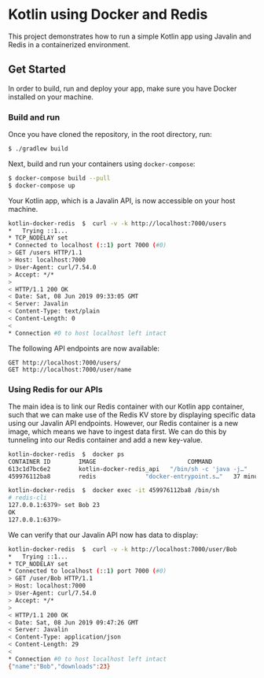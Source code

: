 # Kotlin using Docker and Redis

This project demonstrates how to run a simple Kotlin app using Javalin and Redis in a containerized environment.

## Get Started

In order to build, run and deploy your app, make sure you have Docker installed on your machine.

### Build and run

Once you have cloned the repository, in the root directory, run:

```bash
$ ./gradlew build
```

Next, build and run your containers using `docker-compose`:

```bash
$ docker-compose build --pull
$ docker-compose up
```

Your Kotlin app, which is a Javalin API, is now accessible on your host machine.

```bash
kotlin-docker-redis  $  curl -v -k http://localhost:7000/users
*   Trying ::1...
* TCP_NODELAY set
* Connected to localhost (::1) port 7000 (#0)
> GET /users HTTP/1.1
> Host: localhost:7000
> User-Agent: curl/7.54.0
> Accept: */*
>
< HTTP/1.1 200 OK
< Date: Sat, 08 Jun 2019 09:33:05 GMT
< Server: Javalin
< Content-Type: text/plain
< Content-Length: 0
<
* Connection #0 to host localhost left intact
```

The following API endpoints are now available:

```
GET http://localhost:7000/users/
GET http://localhost:7000/user/name
```

### Using Redis for our APIs

The main idea is to link our Redis container with our Kotlin app container, such that we can make use of the Redis KV store by displaying specific data using our Javalin API endpoints.
However, our Redis container is a new image, which means we have to ingest data first.
We can do this by tunneling into our Redis container and add a new key-value.

```bash
kotlin-docker-redis  $  docker ps
CONTAINER ID        IMAGE                          COMMAND                  CREATED             STATUS              PORTS                    NAMES
613c1d7bc6e2        kotlin-docker-redis_api   "/bin/sh -c 'java -j…"   37 minutes ago      Up 37 minutes       0.0.0.0:7000->7000/tcp   kotlin-api
459976112ba8        redis              "docker-entrypoint.s…"   37 minutes ago      Up 37 minutes       6379/tcp                 cache
```

```bash
kotlin-docker-redis  $  docker exec -it 459976112ba8 /bin/sh
# redis-cli
127.0.0.1:6379> set Bob 23
OK
127.0.0.1:6379>
```

We can verify that our Javalin API now has data to display:

```bash
kotlin-docker-redis  $  curl -v -k http://localhost:7000/user/Bob
*   Trying ::1...
* TCP_NODELAY set
* Connected to localhost (::1) port 7000 (#0)
> GET /user/Bob HTTP/1.1
> Host: localhost:7000
> User-Agent: curl/7.54.0
> Accept: */*
>
< HTTP/1.1 200 OK
< Date: Sat, 08 Jun 2019 09:47:26 GMT
< Server: Javalin
< Content-Type: application/json
< Content-Length: 29
<
* Connection #0 to host localhost left intact
{"name":"Bob","downloads":23}
```
